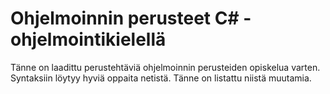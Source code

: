 # Ohjelmoinnin perusteet C# -ohjelmointikielellä
Tänne on laadittu perustehtäviä ohjelmoinnin perusteiden opiskelua varten. Syntaksiin löytyy hyviä oppaita netistä. Tänne on listattu niistä muutamia.


